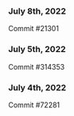 ### July 8th, 2022

Commit #21301

### July 5th, 2022

Commit #314353


### July 4th, 2022

Commit #72281
